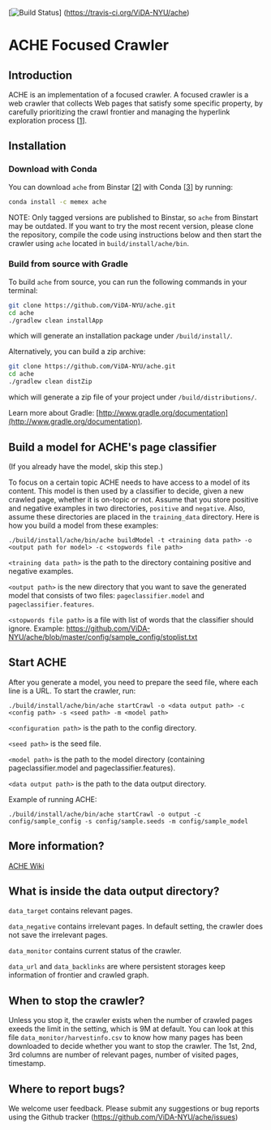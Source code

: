 [![Build Status](https://travis-ci.org/ViDA-NYU/ache.svg?branch=master)]
(https://travis-ci.org/ViDA-NYU/ache)

# ACHE Focused Crawler

## Introduction

ACHE is an implementation of a focused crawler. A focused crawler is a web crawler that collects Web pages that satisfy some specific property, by carefully prioritizing the crawl frontier and managing the hyperlink exploration process [[1]].

## Installation

### Download with Conda

You can download `ache` from Binstar [[2]] with Conda [[3]] by running:

```bash
conda install -c memex ache
```
NOTE: Only tagged versions are published to Binstar, so `ache` from Binstart may be outdated.
If you want to try the most recent version, please clone the repository, compile the code using instructions below and then start the crawler using `ache` located in `build/install/ache/bin`.

### Build from source with Gradle

To build `ache` from source, you can run the following commands in your terminal:

```bash
git clone https://github.com/ViDA-NYU/ache.git
cd ache
./gradlew clean installApp
```

which will generate an installation package under `/build/install/`.

Alternatively, you can build a zip archive:

```bash
git clone https://github.com/ViDA-NYU/ache.git
cd ache
./gradlew clean distZip
```

which will generate a zip file of your project under `/build/distributions/`.

Learn more about Gradle: [http://www.gradle.org/documentation](http://www.gradle.org/documentation).
  
  
## Build a model for ACHE's page classifier
(If you already have the model, skip this step.)

To focus on a certain topic ACHE needs to have access to a model of its content. This model is then 
used by a classifier to decide, given a new crawled page, whether it is on-topic or not. Assume that you store positive and negative examples in two directories, `positive` and `negative`. Also, assume these directories are placed in the `training_data` directory. Here is how you build a model from these examples:

    ./build/install/ache/bin/ache buildModel -t <training data path> -o <output path for model> -c <stopwords file path>

`<training data path>` is the path to the directory containing positive and negative examples.

`<output path>` is the new directory that you want to save the generated model that consists of two files: `pageclassifier.model` and `pageclassifier.features`. 
  
`<stopwords file path>` is a file with list of words that the classifier should ignore. Example: https://github.com/ViDA-NYU/ache/blob/master/config/sample_config/stoplist.txt

## Start ACHE

After you generate a model, you need to prepare the seed file, where each line is a URL. To start the crawler, run:

    ./build/install/ache/bin/ache startCrawl -o <data output path> -c <config path> -s <seed path> -m <model path>


`<configuration path>` is the path to the config directory.

`<seed path>` is the seed file.

`<model path>` is the path to the model directory (containing pageclassifier.model and pageclassifier.features).

`<data output path>` is the path to the data output directory.
 
 Example of running ACHE:
 
    ./build/install/ache/bin/ache startCrawl -o output -c config/sample_config -s config/sample.seeds -m config/sample_model


## More information?

[ACHE Wiki](https://github.com/ViDA-NYU/ache/wiki)

## What is inside the data output directory?

`data_target` contains relevant pages.

`data_negative` contains irrelevant pages. In default setting, the crawler does not save the irrelevant pages.

`data_monitor` contains current status of the crawler.

`data_url` and `data_backlinks` are where persistent storages keep information of frontier and crawled graph.

## When to stop the crawler?

Unless you stop it, the crawler exists when the number of crawled pages exeeds the limit in the setting, which is 9M at default. You can look at this file `data_monitor/harvestinfo.csv` to know how many pages has been downloaded to decide whether you want to stop the crawler. The 1st, 2nd, 3rd columns are number of relevant pages, number of visited pages, timestamp.

## Where to report bugs?

We welcome user feedback. Please submit any suggestions or bug reports using the Github tracker (https://github.com/ViDA-NYU/ache/issues)

[1]: http://en.wikipedia.org/wiki/Focused_crawler
[2]: https://binstar.org/
[3]: http://conda.pydata.org/
